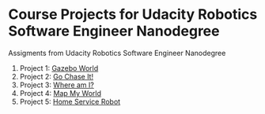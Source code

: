 # Course Projects for Udacity Robotics Software Engineer Nanodegree
Assigments from Udacity Robotics Software Engineer Nanodegree

1. Project 1: [Gazebo World](Project1_Build_my_world)
2. Project 2: [Go Chase It!](Project2_Chase_it)
3. Project 3: [Where am I?](Project3_Where_am_I)
4. Project 4: [Map My World](Project4_Map_my_world)
5. Project 5: [Home Service Robot](Project5_Home_service_robot)

